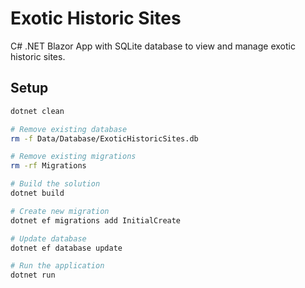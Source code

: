 # Exotic Historic Sites

C# .NET Blazor App with SQLite database to view and manage exotic historic sites.

## Setup

```bash
dotnet clean

# Remove existing database
rm -f Data/Database/ExoticHistoricSites.db

# Remove existing migrations
rm -rf Migrations

# Build the solution
dotnet build

# Create new migration
dotnet ef migrations add InitialCreate

# Update database
dotnet ef database update

# Run the application
dotnet run
```
